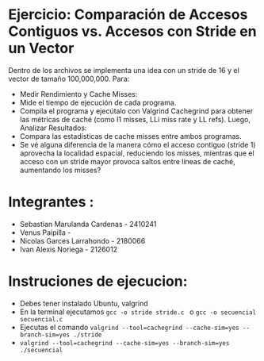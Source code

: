 # Ejercicio: Comparación de Accesos Contiguos vs. Accesos con Stride en un Vector

Dentro de los archivos se implementa una idea con un stride de 16 y el vector de tamaño 100,000,000.
Para:
  - Medir Rendimiento y Cache Misses:
  - Mide el tiempo de ejecución de cada programa.
  - Compila el programa y ejecútalo con Valgrind Cachegrind para obtener las métricas de
   caché (como I1 misses, LLi miss rate y LL refs).
Luego,
Analizar Resultados:
  - Compara las estadísticas de cache misses entre ambos programas.
  - Se vé alguna diferencia de la manera cómo el acceso contiguo (stride 1) aprovecha la localidad espacial,
    reduciendo los misses, mientras que el acceso con un stride mayor provoca saltos entre
    líneas de caché, aumentando los misses?


# Integrantes :

- Sebastian Marulanda Cardenas - 2410241
- Venus Paipilla -   
- Nicolas Garces Larrahondo - 2180066
- Ivan Alexis Noriega - 2126012

# Instruciones de ejecucion:

- Debes tener instalado Ubuntu, valgrind
- En la terminal ejecutamos `gcc -o stride stride.c ` o  `gcc -o secuencial secuencial.c `
- Ejecutas el comando `valgrind --tool=cachegrind --cache-sim=yes --branch-sim=yes ./stride `
- `valgrind --tool=cachegrind --cache-sim=yes --branch-sim=yes ./secuencial `
